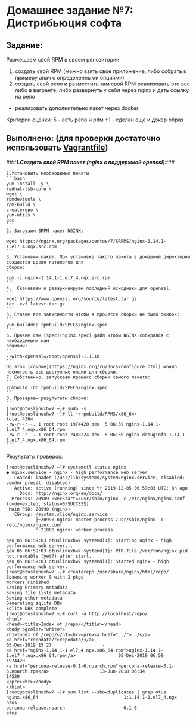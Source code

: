 # **Домашнее задание №7: Дистрибьюция софта**

## **Задание:**
Размещаем свой RPM в своем репозитории
1) создать свой RPM (можно взять свое приложение, либо собрать к примеру апач с определенными опциями)
2) создать свой репо и разместить там свой RPM
реализовать это все либо в вагранте, либо развернуть у себя через nginx и дать ссылку на репо

* реализовать дополнительно пакет через docker

Критерии оценки: 5 - есть репо и рпм
+1 - сделан еще и докер образ

## **Выполнено: (для проверки достаточно использовать [Vagrantfile](Vagrantfile))**

###***1.Создать свой RPM пакет (nginx c поддержкой openssl)***###

    1.Установить необходимые пакеты
    ```bash
    yum install -y \
    redhat-lsb-core \
    wget \
    rpmdevtools \
    rpm-build \
    createrepo \
    yum-utils \
    gcc
    ```
    2. Загрузим SRPM пакет NGINX:
    ```
    wget https://nginx.org/packages/centos/7/SRPMS/nginx-1.14.1-1.el7_4.ngx.src.rpm
    ```
    3. Установим пакет. При установке такого пакета в домашней директории создается древо каталогов для
    сборки:
    ```
    rpm -i nginx-1.14.1-1.el7_4.ngx.src.rpm
    ```
    4.  Скачиваем и разархивируем последний исходники для openssl:
    ```
    wget https://www.openssl.org/source/latest.tar.gz
    tar -xvf latest.tar.gz
    ```
    5. Cтавим все зависимости чтобы в процессе сборки не было ошибок:
    ```
    yum-builddep rpmbuild/SPECS/nginx.spec
    ```
    6. Правим сам [spec](nginx.spec) файл чтобы NGINX собирался с необходимыми нам
    опциями:
    ```
    --with-openssl=/root/openssl-1.1.1d
    ```
    По этой [ссылке](https://nginx.org/ru/docs/configure.html) можно посмотреть все доступные опции для сборки.
    7. Собственно, запускаем процесс сборки самого пакета:
    ```
    rpmbuild -bb rpmbuild/SPECS/nginx.spec
    ```
    8. Проверяем результаты сборки:
    ```
    [root@otuslinuxhw7 ~]# sudo -s
    [root@otuslinuxhw7 ~]# ll ~/rpmbuild/RPMS/x86_64/
    total 4364
    -rw-r--r--. 1 root root 1974420 дек  5 06:59 nginx-1.14.1-1.el7_4.ngx.x86_64.rpm
    -rw-r--r--. 1 root root 2488224 дек  5 06:59 nginx-debuginfo-1.14.1-1.el7_4.ngx.x86_64.rpm
    ```
    
    
    

Результаты проверок:
```
[root@otuslinuxhw7 ~]# systemctl status nginx
● nginx.service - nginx - high performance web server
   Loaded: loaded (/usr/lib/systemd/system/nginx.service; disabled; vendor preset: disabled)
   Active: active (running) since Чт 2019-12-05 06:59:03 UTC; 8h ago
     Docs: http://nginx.org/en/docs/
  Process: 20989 ExecStart=/usr/sbin/nginx -c /etc/nginx/nginx.conf (code=exited, status=0/SUCCESS)
 Main PID: 20990 (nginx)
   CGroup: /system.slice/nginx.service
           ├─20990 nginx: master process /usr/sbin/nginx -c /etc/nginx/nginx.conf
           └─21000 nginx: worker process

дек 05 06:59:03 otuslinuxhw7 systemd[1]: Starting nginx - high performance web server...
дек 05 06:59:03 otuslinuxhw7 systemd[1]: PID file /var/run/nginx.pid not readable (yet?) after start.
дек 05 06:59:03 otuslinuxhw7 systemd[1]: Started nginx - high performance web server.
[root@otuslinuxhw7 ~]# createrepo /usr/share/nginx/html/repo/
Spawning worker 0 with 2 pkgs
Workers Finished
Saving Primary metadata
Saving file lists metadata
Saving other metadata
Generating sqlite DBs
Sqlite DBs complete
[root@otuslinuxhw7 ~]# curl -a http://localhost/repo/
<html>
<head><title>Index of /repo/</title></head>
<body bgcolor="white">
<h1>Index of /repo/</h1><hr><pre><a href="../">../</a>
<a href="repodata/">repodata/</a>                                          05-Dec-2019 15:27                   -
<a href="nginx-1.14.1-1.el7_4.ngx.x86_64.rpm">nginx-1.14.1-1.el7_4.ngx.x86_64.rpm</a>                05-Dec-2019 06:59             1974420
<a href="percona-release-0.1-6.noarch.rpm">percona-release-0.1-6.noarch.rpm</a>                   13-Jun-2018 06:34               14520
</pre><hr></body>
</html>
[root@otuslinuxhw7 ~]# yum list --showduplicates | grep otus
nginx.x86_64                                1:1.14.1-1.el7_4.ngx       otus
percona-release.noarch                      0.1-6                      otus

```
